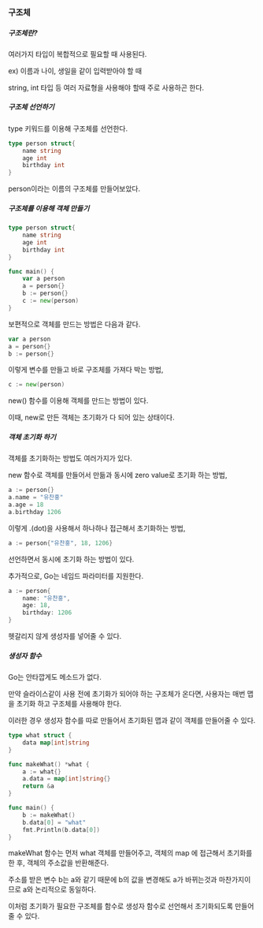 ### 구조체

##### 구조체란?

여러가지 타입이 복합적으로 필요할 때 사용된다. 

ex) 이름과 나이, 생일을 같이 입력받아야 할 때

string, int 타입 등 여러 자료형을 사용해야 할때 주로 사용하곤 한다.



##### 구조체 선언하기

type 키워드를 이용해 구조체를 선언한다.

```go
type person struct{
    name string
    age int
    birthday int
}
```

person이라는 이름의 구조체를 만들어보았다.



##### 구조체를 이용해 객체 만들기

```go
type person struct{
    name string
    age int
    birthday int
}

func main() {
    var a person
    a = person{}
    b := person{}
    c := new(person)
}
```

보편적으로 객체를 만드는 방법은 다음과 같다.

```go
var a person
a = person{}
b := person{}
```

이렇게 변수를 만들고 바로 구조체를 가져다 박는 방법,

```go
c := new(person)
```

new() 함수를 이용해 객체를 만드는 방법이 있다.

이때, new로 만든 객체는 초기화가 다 되어 있는 상태이다.



##### 객체 초기화 하기

객체를 초기화하는 방법도 여러가지가 있다.



new 함수로 객체를 만들어서 만듦과 동시에 zero value로 초기화 하는 방법,

```go
a := person{}
a.name = "유찬홍"
a.age = 18
a.birthday 1206
```

이렇게 .(dot)을 사용해서 하나하나 접근해서 초기화하는 방법,



```go
a := person{"유찬홍", 18, 1206}
```

선언하면서 동시에 초기화 하는 방법이 있다.

추가적으로, Go는 네임드 파라미터를 지원한다.

```go
a := person{
    name: "유찬홍",
    age: 18,
    birthday: 1206
}
```

헷갈리지 않게 생성자를 넣어줄 수 있다.



##### 생성자 함수

Go는 안타깝게도 메소드가 없다.

만약 슬라이스같이 사용 전에 초기화가 되어야 하는 구조체가 온다면, 사용자는 매번 맵을 초기화 하고 구조체를 사용해야 한다.

이러한 경우 생성자 함수를 따로 만들어서 초기화된 맵과 같이 객체를 만들어줄 수 있다.

```go
type what struct {
	data map[int]string
}

func makeWhat() *what {
	a := what{}
	a.data = map[int]string{}
	return &a
}

func main() {
    b := makeWhat()
    b.data[0] = "what"
	fmt.Println(b.data[0])
}
```

makeWhat 함수는 먼저 what 객체를 만들어주고, 객체의 map 에 접근해서 초기화를 한 후, 객체의 주소값을 반환해준다.

주소를 받은 변수 b는 a와 같기 때문에 b의 값을 변경해도 a가 바뀌는것과 마찬가지이므로 a와 논리적으로 동일하다.

이처럼 초기화가 필요한 구조체를 함수로 생성자 함수로 선언해서 초기화되도록 만들어줄 수 있다.
